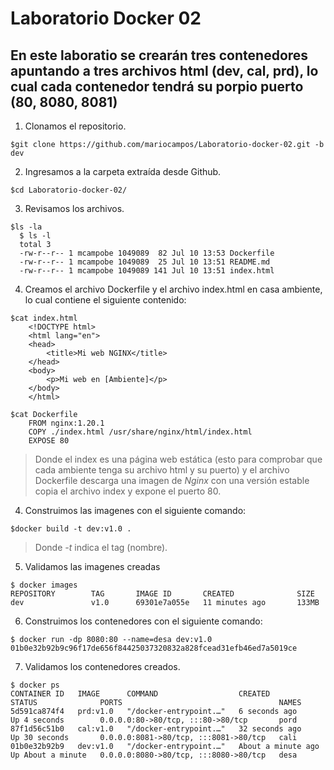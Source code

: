 # Laboratorio Docker 02
## En este laboratio se crearán tres contenedores apuntando a tres archivos html (dev, cal, prd), lo cual cada contenedor tendrá su porpio puerto (80, 8080, 8081)

1. Clonamos el repositorio.
~~~
$git clone https://github.com/mariocampos/Laboratorio-docker-02.git -b dev
~~~
2. Ingresamos a la carpeta extraída desde Github.
~~~
$cd Laboratorio-docker-02/
~~~
3. Revisamos los archivos.
~~~
$ls -la
  $ ls -l
  total 3
  -rw-r--r-- 1 mcampobe 1049089  82 Jul 10 13:53 Dockerfile
  -rw-r--r-- 1 mcampobe 1049089  25 Jul 10 13:51 README.md
  -rw-r--r-- 1 mcampobe 1049089 141 Jul 10 13:51 index.html
~~~
4. Creamos el archivo Dockerfile y el archivo index.html en casa ambiente, lo cual contiene el siguiente contenido:
~~~
$cat index.html
    <!DOCTYPE html>
    <html lang="en">
    <head>
        <title>Mi web NGINX</title>
    </head>
    <body>
        <p>Mi web en [Ambiente]</p>
    </body>
    </html>

$cat Dockerfile
    FROM nginx:1.20.1
    COPY ./index.html /usr/share/nginx/html/index.html
    EXPOSE 80
~~~
>Donde el index es una página web estática (esto para comprobar que cada ambiente tenga su archivo html y su puerto) y el archivo Dockerfile descarga una imagen de *Nginx* con una versión estable copia el archivo index y expone el puerto 80.
4. Construimos las imagenes con el siguiente comando:
~~~
$docker build -t dev:v1.0 .
~~~
>Donde *-t* indica el tag (nombre).
5. Validamos las imagenes creadas
~~~
$ docker images
REPOSITORY        TAG       IMAGE ID       CREATED              SIZE
dev               v1.0      69301e7a055e   11 minutes ago       133MB
~~~
6. Construimos los contenedores con el siguiente comando:
~~~
$ docker run -dp 8080:80 --name=desa dev:v1.0
01b0e32b92b9c96f17de656f84425037320832a828fcead31efb46ed7a5019ce

~~~
7. Validamos los contenedores creados.
~~~
$ docker ps
CONTAINER ID   IMAGE      COMMAND                  CREATED              STATUS              PORTS                                   NAMES
5d591ca874f4   prd:v1.0   "/docker-entrypoint.…"   6 seconds ago        Up 4 seconds        0.0.0.0:80->80/tcp, :::80->80/tcp       pord
87f1d56c51b0   cal:v1.0   "/docker-entrypoint.…"   32 seconds ago       Up 30 seconds       0.0.0.0:8081->80/tcp, :::8081->80/tcp   cali
01b0e32b92b9   dev:v1.0   "/docker-entrypoint.…"   About a minute ago   Up About a minute   0.0.0.0:8080->80/tcp, :::8080->80/tcp   desa
~~~
